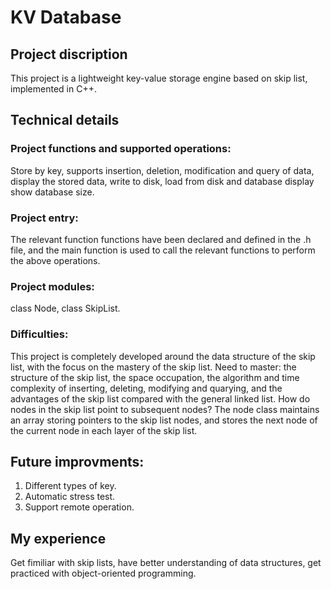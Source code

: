 # KV Database
## Project discription
This project is a lightweight key-value storage engine based on skip list, implemented in C++.
## Technical details
### Project functions and supported operations:
Store by key, supports insertion, deletion, modification and query of data, display the stored data, write to disk, load from disk and database display show database size.
### Project entry:
The relevant function functions have been declared and defined in the .h file, and the main function is used to call the relevant functions to perform the above operations.
### Project modules:
class Node,
class SkipList.
### Difficulties:
This project is completely developed around the data structure of the skip list, with the focus on the mastery of the skip list.
Need to master: the structure of the skip list, the space occupation, the algorithm and time complexity of inserting, deleting, modifying and quarying, and the advantages of the skip list compared with the general linked list.
How do nodes in the skip list point to subsequent nodes?
The node class maintains an array storing pointers to the skip list nodes, and stores the next node of the current node in each layer of the skip list.
## Future improvments:
1. Different types of key.
2. Automatic stress test.
3. Support remote operation.
## My experience
Get fimiliar with skip lists, have better understanding of data structures, get practiced with object-oriented programming.
